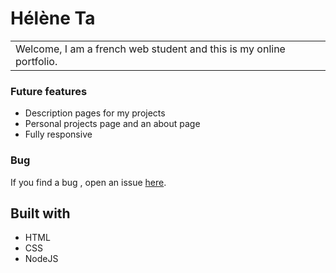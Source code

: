 # Hélène Ta
<table>
	<tr>
		<td>
			Welcome, I am a french web student and this is my online portfolio.
		</td>
	</tr>
</table>

### Future features
- Description pages for my projects
- Personal projects page and an about page
- Fully responsive

### Bug

If you find a bug , open an issue [here](https://github.com/thaelene/helenta/issues).

## Built with

- HTML
- CSS
- NodeJS
